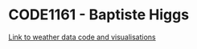 # CODE1161 - Baptiste Higgs

[Link to weather data code and visualisations](https://github.com/BaptisteHiggs/code1161base/blob/master/OpenDataProject/WeatherVisualisation.ipynb)
